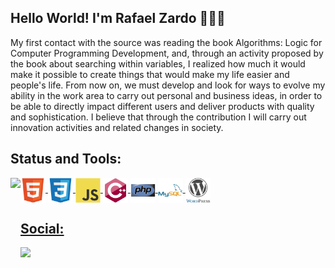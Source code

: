 ## Hello World! I'm Rafael Zardo 👨🏻‍💻

My first contact with the source was reading the book Algorithms: Logic for Computer Programming Development, and, through an activity proposed by the book about searching within variables, I realized how much it would make it possible to create things that would make my life easier and people's life. From now on, we must develop and look for ways to evolve my ability in the work area to carry out personal and business ideas, in order to be able to directly impact different users and deliver products with quality and sophistication. I believe that through the contribution I will carry out innovation activities and related changes in society.


## Status and Tools:

<div align="center">
  <a href="https://github.com/rafazardo">
  <img align="left" height="180em" src="https://github-readme-stats.vercel.app/api?username=rafazardo&show_icons=true&theme=dark&include_all_commits=true&count_private=true"/>
<!--   <img height="180em" src="https://github-readme-stats.vercel.app/api/top-langs/?username=rafazardo&layout=compact&langs_count=7&theme=dark"/> -->
</div>

<img align="center" alt="RafaelHtml5" height="40" width="40" src="https://github.com/devicons/devicon/blob/master/icons/html5/html5-original.svg">
<img align="center" alt="RafaelCSS" height="40" width="40" src="https://github.com/devicons/devicon/blob/master/icons/css3/css3-original.svg">
<img align="center" alt="RafaelJavaScript" height="40" width="40" src="https://github.com/devicons/devicon/blob/master/icons/javascript/javascript-original.svg">
<img align="center" alt="RafaelC++" height="40" width="40" src="https://github.com/devicons/devicon/blob/master/icons/cplusplus/cplusplus-original.svg">
<img align="center" alt="RafaelC++" height="40" width="40" src="https://github.com/devicons/devicon/blob/master/icons/php/php-original.svg">
<img align="center" alt="RafaelMySql" height="40" width="40" src="https://github.com/devicons/devicon/blob/master/icons/mysql/mysql-original-wordmark.svg">
<img align="center" alt="RafaelMySql" height="40" width="40" src="https://github.com/devicons/devicon/blob/master/icons/wordpress/wordpress-original.svg">
  
## Social:

<a href="https://www.linkedin.com/in/rafaelzardo/" target="_blank"><img src="https://img.shields.io/badge/-LinkedIn-%230077B5?style=for-the-badge&logo=linkedin&logoColor=white" target="_blank"></a> 
